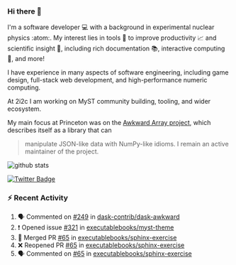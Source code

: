 ### Hi there 👋 

I'm a software developer 💻 with a background in experimental nuclear physics :atom:. My interest lies in tools :wrench: to improve productivity :chart_with_upwards_trend: and scientific insight :telescope:, including rich documentation 📚, interactive computing 🧮, and more! 

I have experience in many aspects of software engineering, including game design, full-stack web development, and high-performance numeric computing. 

At 2i2c I am working on MyST community building, tooling, and wider ecosystem. 

My main focus at Princeton was on the [Awkward Array project](awkward-array.org/), which describes itself as a library that can 
> manipulate JSON-like data with NumPy-like idioms. I remain an active maintainer of the project. 

![github stats](https://github-readme-stats.vercel.app/api?username=agoose77&show_icons=true&hide_rank=true&hide_title=true&bg_color=30,e76445,904e95&text_color=efe3ec&icon_color=efe3ec)
<!--
**agoose77/agoose77** is a ✨ _special_ ✨ repository because its `README.md` (this file) appears on your GitHub profile.

Here are some ideas to get you started:

- 🔭 I’m currently working on ...
- 🌱 I’m currently learning ...
- 👯 I’m looking to collaborate on ...
- 🤔 I’m looking for help with ...
- 💬 Ask me about ...
- 📫 How to reach me: ...
- 😄 Pronouns: ...
- ⚡ Fun fact: ...
-->

[![Twitter Badge](https://img.shields.io/twitter/follow/agoose77?style=flat-square&logo=Twitter&logoColor=white&color=cornflowerblue)](https://twitter.com/agoose77)

### :zap: Recent Activity

<!--START_SECTION:activity-->
1. 🗣 Commented on [#249](https://github.com/dask-contrib/dask-awkward/issues/249#issuecomment-1981179394) in [dask-contrib/dask-awkward](https://github.com/dask-contrib/dask-awkward)
2. ❗ Opened issue [#321](https://github.com/executablebooks/myst-theme/issues/321) in [executablebooks/myst-theme](https://github.com/executablebooks/myst-theme)
3. 🎉 Merged PR [#65](https://github.com/executablebooks/sphinx-exercise/pull/65) in [executablebooks/sphinx-exercise](https://github.com/executablebooks/sphinx-exercise)
4. ❌ Reopened PR [#65](https://github.com/executablebooks/sphinx-exercise/pull/65) in [executablebooks/sphinx-exercise](https://github.com/executablebooks/sphinx-exercise)
5. 🗣 Commented on [#65](https://github.com/executablebooks/sphinx-exercise/pull/65#issuecomment-1980691403) in [executablebooks/sphinx-exercise](https://github.com/executablebooks/sphinx-exercise)
<!--END_SECTION:activity-->
